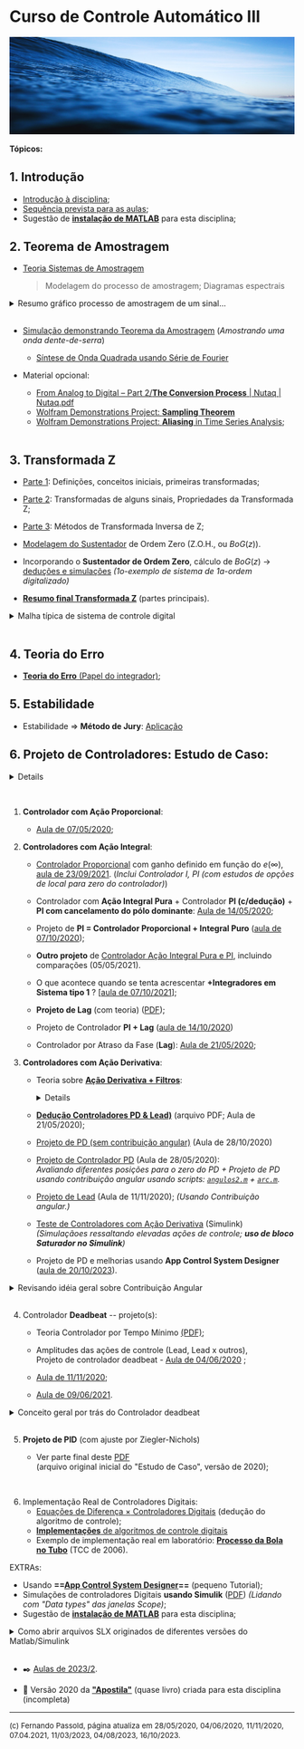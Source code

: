 <!--title: Controle Automático 3 -->
# Curso de Controle Automático III

<!--
![cason-asher-Ur7Efx8lBjs-unsplash.jpg](cason-asher-Ur7Efx8lBjs-unsplash.jpg)
-->

![Austin Schmid - Unsplash](austin-schmid-5Dga0T0x6GY-unsplash-1.jpg)

**Tópicos:**

## 1. Introdução

* [Introdução à disciplina](1_intro/intro.pdf);
* [Sequência prevista para as aulas](1_intro/seq_aulas.html);
* Sugestão de **[instalação de MATLAB](instalacao_matlab.html)** para esta disciplina;



## 2. Teorema de Amostragem

* [Teoria Sistemas de Amostragem](2_sampling/01_Sistema_Amostrado_no_Tempo.pdf)
   > Modelagem do processo de amostragem;
      Diagramas espectrais

<details><summary>Resumo gráfico processo de amostragem de um sinal...</summary>
<p>

![figura](2_sampling/Process%20of%20digitizing%20and%20converting%20a%20signal%20with%20an%20infinite%20precision%20ADC-DAC_0.png)

</p>
</details>
&nbsp;

* [Simulação demonstrando Teorema da Amostragem](Teste_Amost/teste_amostragem.html) 
  (*Amostrando uma onda dente-de-serra*)
  * [Síntese de Onda Quadrada usando Série de Fourier](estudo_dirigido/Síntese_Onda_Quadrada.html)
&nbsp;

* Material opcional:
  * [From Analog to Digital – Part 2/**The Conversion Process** | Nutaq | Nutaq.pdf](2_sampling/From%20Analog%20to%20Digital%20–%20Part%202:%20The%20Conversion%20Process%20|%20Nutaq%20|%20Nutaq.pdf)
  * [Wolfram Demonstrations Project: **Sampling Theorem**](https://demonstrations.wolfram.com/SamplingTheorem/)
  * [Wolfram Demonstrations Project: **Aliasing** in Time Series Analysis](https://demonstrations.wolfram.com/AliasingInTimeSeriesAnalysis/);  
&nbsp;

## 3. Transformada Z

* [Parte 1](3_transformada/transformada_Z.pdf): Definições, conceitos iniciais, primeiras transformadas;
* [Parte 2](3_transformada/transformada_Z_parte2.pdf): Transformadas de alguns sinais, Propriedades da Transformada Z;
* [Parte 3](3_transformada/transformada_Z_parte_3.pdf): Métodos de Transformada Inversa de Z;
* [Modelagem do Sustentador](3_transformada/3_BoG_Transformada_Z.pdf) de Ordem Zero (Z.O.H., ou $BoG(z)$).
* Incorporando o **Sustentador de Ordem Zero**, cálculo de $BoG(z)$ $\rightarrow$ [deduções e simulações](exemplo_1_BoG/intro_exemplo_1a_ordem.html)
   *(1o-exemplo de sistema de 1a-ordem digitalizado)*

* **[Resumo final Transformada Z](3_transformada/revisao_partes_importantes_transformada_Z.pdf)** (partes principais).

<details><summary>Malha típica de sistema de controle digital</summary>
<p>

![malha tipica controle digital](estudo_caso/blocos_com_controlador2.png)

</p>
</details>
&nbsp;

## 4. Teoria do Erro

* [**Teoria do Erro** (Papel do integrador)](4_teoria_erros/resumo_teoria_erro.html);

## 5. Estabilidade

* Estabilidade $\Rightarrow$ **Método de Jury**: [Aplicação](Exemplo_Jury/problema_1.html)
  

## 6. Projeto de Controladores: Estudo de Caso:

<details>
<p>

![seq_aulas_proj_controladores.png](seq_aulas_proj_controladores.png)

</p>
</details>

&nbsp;

1. **Controlador com Ação Proporcional**:
   
     * [Aula de 07/05/2020](aula_07_05_2020.html);
&nbsp;

2. **Controladores com Ação Integral**:

    * [Controlador Proporcional](Controle3_2021_2/aula_1.html) com ganho definido em função do $e(\infty)$, [aula de 23/09/2021](Controle3_2021_2/aula_1.html).
        (*Inclui Controlador I, PI (com estudos de opções de local para zero do controlador)*)

    * Controlador com **Ação Integral Pura** + Controlador **PI (c/dedução)** + **PI com cancelamento do pólo dominante**: [Aula de 14/05/2020](aula_14_05_2020.html);
    * Projeto de **PI = Controlador Proporcional + Integral Puro** ([aula de 07/10/2020](2020_2/aula_07_10_2020.html));

    * **Outro projeto** de [Controlador Ação Integral Pura e PI](2021_1/aula_05_05_2021.html), incluindo comparações (05/05/2021).
    * O que acontece quando se tenta acrescentar **+Integradores em Sistema tipo 1** ? [[aula de 07/10/2021](sis_tipo1/sis1_mais_integradores.html)];
   * **Projeto de Lag** (com teoria) ([PDF](estudo_caso/aula_controlador_Lag.pdf));
    * Projeto de Controlador **PI + Lag** ([aula de 14/10/2020](2020_2/aula_14_10_2020.html))
    * Controlador por Atraso da Fase (**Lag**): [Aula de 21/05/2020](controlador_Lag.html);
&nbsp;

3. **Controladores com Ação Derivativa**:
      * Teoria sobre **[Ação Derivativa + Filtros](Controle_Acao_Derivativa.html)**:
         <details><p>

        * Derivador Puro
        * Amp.Op. como Derivador Ideal x Amp.Op. Derivador Realizável;
        * Efeito da Derivada sobre Sinal Ruidoso (simulações);
        * Uso de Filtro Passa Baixa (FPB);
        * Equação + Diagrama de Bode de simples filtro RC (1a-ordem);
        * Filtro Exponencial Digital de 1a-ordem;
        * Filtro Exponencial Duplo (de 2a-ordem);
        * Filtro de Média Móvel;</p>
        <p></p> 
         </details>

      * **[Dedução Controladores PD & Lead)](pd_plus_filtro.pdf)** (arquivo PDF; Aula de 21/05/2020);
      * [Projeto de PD (sem contribuição angular)](2020_2/aula_28_10_2020.html) (Aula de 28/10/2020)
      * [Projeto de Controlador PD](projeto_PD_lead_2020.html) (Aula de 28/05/2020):</br>
      *Avaliando diferentes posições para o zero do PD + Projeto de PD usando contribuição angular usando *script*s: [`angulos2.m`](arc.m) + [`arc.m`](arc.m).* 
      * [Projeto de Lead](lead/lead_ex1.html) (Aula de 11/11/2020);
      *(Usando Contribuição angular.)*
      * [Teste de Controladores com Ação Derivativa](estudo_caso/Teste_Controladores_Acao_Derivativa.html) (Simulink)</br>
         *(Simulaçãoes ressaltando elevadas ações de controle; **uso de bloco Saturador no Simulink**)*
      * Projeto de PD e melhorias usando **App Control System Designer** ([aula de 20/10/2023](2023_2/aula_20out2023.html)).

<details><summary>Revisando idéia geral sobre Contribuição Angular</summary>
<p>

![Contrib angular](Controlador_avanco_RL_tipico.png)

</p>
</details>
&nbsp;

4. Controlador **Deadbeat** -- projeto(s): 
      * Teoria Controlador por Tempo Mínimo [(PDF)](PID/exemplo_tempo_minimo.pdf);

     * Amplitudes das ações de controle (Lead, Lead x outros),</br> Projeto de controlador deadbeat - [Aula de 04/06/2020](deadbeat_08out2019.html) ;
     * [Aula de 11/11/2020](deadbeat/deadbeat_exemplo_1.html);
     * [Aula de 09/06/2021](deadbeat_09062021/aula_deadbeat_09_06_2021.html).

<details><summary>Conceito geral por trás do Controlador deadbeat</summary>
<p>

![Controlador deatbeat - conceito geral](concepto_dead_beat.png)

</p>
</details>
&nbsp;

5. **Projeto de PID** (com ajuste por Ziegler-Nichols)

     * Ver parte final deste [PDF](estudo_caso/Estudo_Caso_Controladores_2020.pdf)</br>
      (arquivo original inicial do "Estudo de Caso", versão de 2020);
<!--     * Falta verificar arquivos (11/10/2023) -->
&nbsp;

6. Implementação Real de Controladores Digitais:
   * [Equações de Diferença $\times$ Controladores Digitais](PID/equacoes_diferenca_controlador.html) (dedução do algoritmo de controle);
   * [**Implementações** de algoritmos de controle digitais](implementacao_controlador_digital.html)
   * Exemplo de implementação real em laboratório: [**Processo da Bola no Tubo**](implementacao_controle_digital.html) (TCC de 2006).
&nbsp;

EXTRAs:

* Usando **==[App Control System Designer](/APP_Control_System_Designer/Intro_APP_Control_System_Designer.html)==** (pequeno Tutorial);
* Simulações de controladores Digitais **usando Simulik** ([PDF](estudo_caso/aula_12abr2017_uso_simulink_datatypes.pdf))
  *(Lidando com "Data types" das janelas Scope)*;
* Sugestão de **[instalação de MATLAB](instalacao_matlab.html)** para esta disciplina;

<details><summary>Como abrir arquivos SLX originados de diferentes versões do Matlab/Simulink</summary>
<p>

![Abrir SLX](abrindo_SLX_de_versoes_mais_recentes-2.png)

</p>
</details>
&nbsp;

* :black_nib: [Aulas de 2023/2](aulas_2023_2.html).

* :book: Versão 2020 da **["Apostila"](estudo_caso/apostila.pdf)** (quase livro) criada para esta disciplina (incompleta)

---

<font size="2"> (c) Fernando Passold, página atualiza em 28/05/2020, 04/06/2020, 11/11/2020, 07.04.2021, 11/03/2023, 04/08/2023, 16/10/2023. </font>